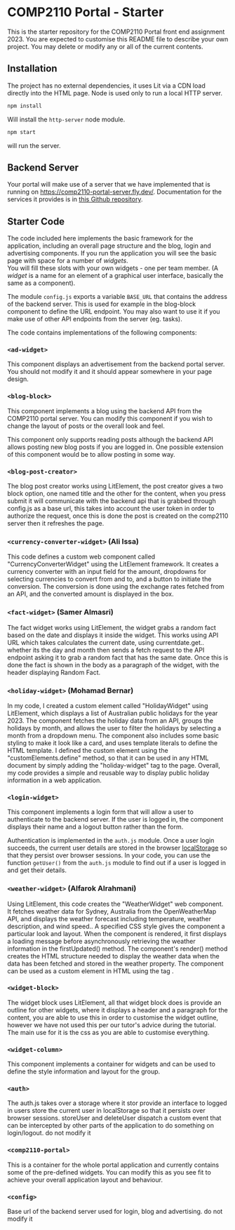 # COMP2110 Portal - Starter

This is the starter repository for the COMP2110 Portal front end assignment 2023. You are
expected to customise this README file to describe your own project.  You may delete or modify
any or all of the current contents.


## Installation

The project has no external dependencies, it uses Lit via a CDN load directly into
the HTML page.   Node is used only to run a local HTTP server.

```bash
npm install
```

Will install the `http-server` node module.

```bash
npm start
```

will run the server.

## Backend Server

Your portal will make use of a server that we have implemented that is running on <https://comp2110-portal-server.fly.dev/>.   Documentation for the services it provides
is in [this Github repository](https://github.com/COMP2110-2023/comp2110-portal-server/).

## Starter Code

The code included here implements the basic framework for the application, including
an overall page structure and the blog, login and advertising components.  If you run
the application you will see the basic page with space for a number of _widgets_.  
You will fill these slots with your own widgets - one per team member. (A _widget_
is a name for an element of a graphical user interface, basically the same as a
component).

The module `config.js` exports a variable `BASE_URL` that contains the address
of the backend server. This is used for example in the blog-block component
to define the URL endpoint.  You may also want to use it if you make use of
other API endpoints from the server (eg. tasks).

The code contains implementations of the following components:

### `<ad-widget>`
This component displays an advertisement from the backend portal server. You should not
modify it and it should appear somewhere in your page design.

### `<blog-block>`
This component implements a blog using the backend API from the COMP2110 portal server.
You can modify this component if you wish to change the layout of posts or the overall look and feel.  

This component only supports reading posts although the backend API allows posting new blog
posts if you are logged in.  One possible extension of this component would be to allow
posting in some way.

### `<blog-post-creator>`
The blog post creator works using LitElement, the post creator gives a two block option, one named title and the other for the content, when you press submit it will communicate with the backend api that is grabbed through config.js as a base url, this takes into account the user token in order to authorize the request, once this is done the post is created on the comp2110 server then it refreshes the page.

### `<currency-converter-widget>` (Ali Issa)
This code defines a custom web component called "CurrencyConverterWidget" using the LitElement framework. It creates a currency converter with an input field for the amount, dropdowns for selecting currencies to convert from and to, and a button to initiate the conversion. The conversion is done using the exchange rates fetched from an API, and the converted amount is displayed in the box.

### `<fact-widget>` (Samer Almasri)
The fact widget works using LitElement, the widget grabs a random fact based on the date and displays it inside the widget. This works using API URL which takes calculates the current date, using currentdate.get.. whether its the day and month then sends a fetch request to the API endpoint asking it to grab a random fact that has the same date. Once this is done the fact is shown in the body as a paragraph of the widget, with the header displaying Random Fact.  


### `<holiday-widget>` (Mohamad Bernar)
In my code, I created a custom element called "HolidayWidget" using LitElement, which displays a list of Australian public holidays for the year 2023. The component fetches the holiday data from an API, groups the holidays by month, and allows the user to filter the holidays by selecting a month from a dropdown menu. The component also includes some basic styling to make it look like a card, and uses template literals to define the HTML template. I defined the custom element using the "customElements.define" method, so that it can be used in any HTML document by simply adding the "holiday-widget" tag to the page. Overall, my code provides a simple and reusable way to display public holiday information in a web application.

### `<login-widget>`
This component implements a login form that will allow a user to authenticate to the
backend server.   If the user is logged in, the component displays their name and
a logout button rather than the form.  

Authentication is implemented in the `auth.js` module.  Once a user login succeeds,
the current user details are stored in the browser [localStorage](https://developer.mozilla.org/en-US/docs/Web/API/Web_Storage_API/Using_the_Web_Storage_API) so that
they persist over browser sessions.  In your code, you can use the function
`getUser()` from the `auth.js` module to find out if a user is logged in and get
their details.  

### `<weather-widget>` (Alfarok Alrahmani)
Using LitElement, this code creates the "WeatherWidget" web component. It fetches weather data for Sydney, Australia from the OpenWeatherMap API, and displays the weather forecast including temperature, weather description, and wind speed.. A specified CSS style gives the component a particular look and layout. When the component is rendered, it first displays a loading message before asynchronously retrieving the weather information in the firstUpdated() method. The component's render() method creates the HTML structure needed to display the weather data when the data has been fetched and stored in the weather property. The component can be used as a custom element in HTML using the tag <weather-widget></weather-widget>.

### `<widget-block>`
The widget block uses LitElement, all that widget block does is provide an outline for other widgets, where it displays a header and a paragraph for the content, you are able to use this in order to customise the widget outline, however we have not used this per our tutor's advice during the tutorial. The main use for it is the css as you are able to customise everything. 

### `<widget-column>`
This component implements a container for widgets and can be used to define
the style information and layout for the group.

### `<auth>`
The auth.js takes over a storage where it stor provide an interface to logged in users store the current user in localStorage so that it persists over browser sessions. storeUser and deleteUser dispatch a custom event that can be intercepted by other parts of the application to do something on login/logout. do not modify it 

### `<comp2110-portal>`
This is a container for the whole portal application and currently contains 
some of the pre-defined widgets.  You can modify this as you see fit to achieve
your overall application layout and behaviour.

### `<config>`
Base url of the backend server used for login, blog and advertising. do not modify it 
